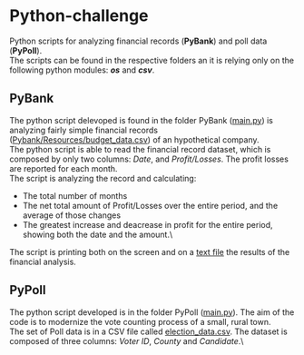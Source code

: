 # Python-challenge
Python scripts for analyzing financial records (**PyBank**) and poll data (**PyPoll**). \
The scripts can be found in the respective folders an it is relying only on the following python modules: **_os_** and **_csv_**.

## PyBank
The python script delevoped is found in the folder PyBank ([main.py](./PyBank/main.py)) is analyzing fairly simple financial records ([Pybank/Resources/budget_data.csv](Pybank/Resources/budget_data.csv)) of an hypothetical company. \
The python script is able to read the financial record dataset, which is composed by only two columns: *Date*, and *Profit/Losses*. The profit losses are reported for each month. \
The script is analyzing the record and calculating:
* The total number of months
* The net total amount of Profit/Losses over the entire period, and the average of those changes
* The greatest increase and deacrease in profit for the entire period, showing both the date and the amount.\

The script is printing both on the screen and on a [text file](./PyBank/Output/financial_analysis.txt) the results of the financial analysis.



## PyPoll
The python script developed is in the folder PyPoll ([main.py](./PyPoll/main.py)). The aim of the code is to modernize the vote counting process of a small, rural town. \
The set of Poll data is in a CSV file called [election_data.csv](Pypoll/Resources/Election_data.csv). The dataset is composed of three columns: *Voter ID*, *County* and *Candidate*.\




